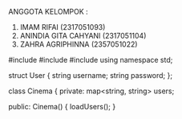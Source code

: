 ANGGOTA KELOMPOK :

1. IMAM RIFAI (2317051093)
2. ANINDIA GITA CAHYANI (2317051104)
3. ZAHRA AGRIPHINNA (2357051022)

#include <iostream>
#include <map>
#include <fstream>
using namespace std;

struct User {
    string username;
    string password;
};

class Cinema {
private:
    map<string, string> users;

public:
    Cinema() {
        loadUsers();
    }
